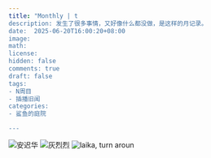 ```yaml
---
title: "Monthly | t
description: 发生了很多事情，又好像什么都没做，是这样的月记录。 
date:  2025-06-20T16:00:20+08:00 
image: 
math: 
license: 
hidden: false
comments: true
draft: false
tags:
- N周目
- 插播旧闻
categories:
- 鲨鱼的庭院

---
```


<div class="post-content">
  <p>
    <img src="https://sharkbase.oss-cn-beijing.aliyuncs.com/25/cp31/CM-1.jpg" alt="安迟华" />
    <img src="https://sharkbase.oss-cn-beijing.aliyuncs.com/25/cp31/DiscoElysium-1.jpg" alt="灰烈烈" />
    <img src="https://sharkbase.oss-cn-beijing.aliyuncs.com/25/cp31/DiscoElysium-2.jpg" alt="laika, turn aroun" />
  </p>
</div>


